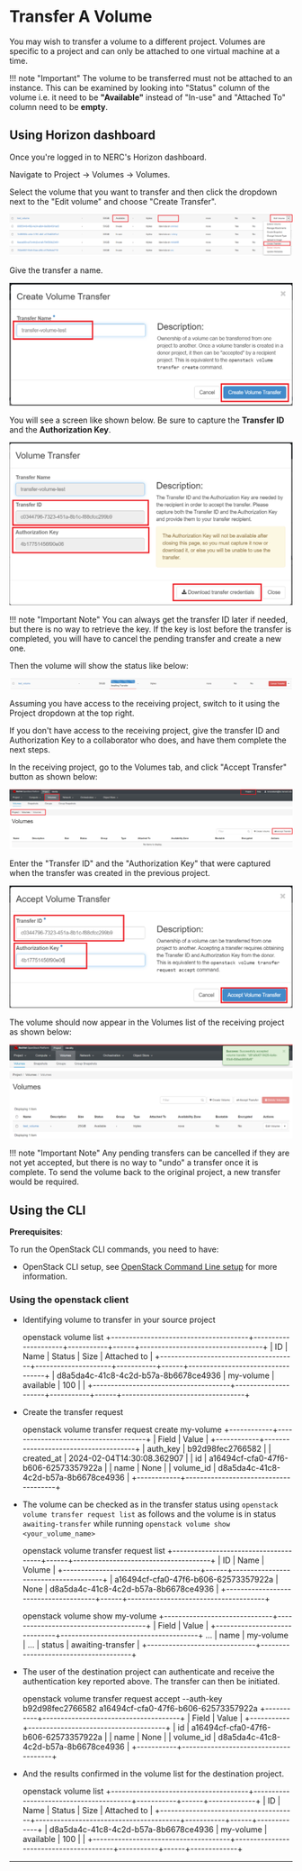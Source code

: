 # Transfer A Volume

You may wish to transfer a volume to a different project. Volumes are specific
to a project and can only be attached to one virtual machine at a time.

!!! note "Important"
    The volume to be transferred must not be attached to an instance. This can
    be examined by looking into "Status" column of the volume i.e. it need to
    be **"Available"** instead of "In-use"  and "Attached To" column need to be
    **empty**.

## Using Horizon dashboard

Once you're logged in to NERC's Horizon dashboard.

Navigate to Project -> Volumes -> Volumes.

Select the volume that you want to transfer and then click the dropdown next to
the "Edit volume" and choose "Create Transfer".

![Create Transfer of a Volume](images/create-transfer-a-volume.png)

Give the transfer a name.

![Volume Transfer Popup](images/transfer-volume-name.png)

You will see a screen like shown below. Be sure to capture the **Transfer ID** and
the **Authorization Key**.

![Volume Transfer Initiated](images/volume-transfer-key.png)

!!! note "Important Note"
    You can always get the transfer ID later if needed, but there is no way to
    retrieve the key.
    If the key is lost before the transfer is completed, you will have to cancel
    the pending transfer and create a new one.

Then the volume will show the status like below:

![Volume Transfer Initiated](images/transfer-volume-initiated.png)

Assuming you have access to the receiving project, switch to it using the Project
dropdown at the top right.

If you don't have access to the receiving project, give the transfer ID and
Authorization Key to a collaborator who does, and have them complete the next steps.

In the receiving project, go to the Volumes tab, and click "Accept Transfer"
button as shown below:

![Volumes in a New Project](images/volumes-in-a-new-project.png)

Enter the "Transfer ID" and the "Authorization Key" that were captured when the
transfer was created in the previous project.

![Volume Transfer Accepted](images/volume-transfer-accepted.png)

The volume should now appear in the Volumes list of the receiving project as shown
below:

![Successful Accepted Volume Transfer](images/successful_accepted_volume_transfer.png)

!!! note "Important Note"
    Any pending transfers can be cancelled if they are not yet accepted, but there
    is no way to "undo" a transfer once it is complete.
    To send the volume back to the original project, a new transfer would be required.

## Using the CLI

**Prerequisites**:

To run the OpenStack CLI commands, you need to have:

- OpenStack CLI setup, see [OpenStack Command Line setup](../openstack-cli/openstack-CLI.md#command-line-setup)
  for more information.

### Using the openstack client

- Identifying volume to transfer in your source project

    openstack volume list
    +--------------------------------------+---------------------+-----------+------+----------------------------------+
    | ID                                   | Name                | Status    | Size | Attached to                      |
    +--------------------------------------+---------------------+-----------+------+----------------------------------+
    | d8a5da4c-41c8-4c2d-b57a-8b6678ce4936 | my-volume           | available |  100 |                                  |
    +--------------------------------------+---------------------+-----------+------+----------------------------------+

- Create the transfer request

    openstack volume transfer request create my-volume
    +------------+--------------------------------------+
    | Field      | Value                                |
    +------------+--------------------------------------+
    | auth_key   | b92d98fec2766582                     |
    | created_at | 2024-02-04T14:30:08.362907           |
    | id         | a16494cf-cfa0-47f6-b606-62573357922a |
    | name       | None                                 |
    | volume_id  | d8a5da4c-41c8-4c2d-b57a-8b6678ce4936 |
    +------------+--------------------------------------+

- The volume can be checked as in the transfer status using
`openstack volume transfer request list` as follows and the volume is in status
`awaiting-transfer` while running `openstack volume show <your_volume_name>`

    openstack volume transfer request list
    +--------------------------------------+------+--------------------------------------+
    | ID                                   | Name | Volume                               |
    +--------------------------------------+------+--------------------------------------+
    | a16494cf-cfa0-47f6-b606-62573357922a | None | d8a5da4c-41c8-4c2d-b57a-8b6678ce4936 |
    +--------------------------------------+------+--------------------------------------+

    openstack volume show my-volume
    +------------------------------+--------------------------------------+
    | Field                        | Value                                |
    +------------------------------+--------------------------------------+
    ...
    | name                         | my-volume                            |
    ...
    | status                       | awaiting-transfer                    |
    +------------------------------+--------------------------------------+

- The user of the destination project can authenticate and receive the authentication
key reported above. The transfer can then be initiated.

    openstack volume transfer request accept --auth-key b92d98fec2766582 a16494cf-cfa0-47f6-b606-62573357922a
    +-----------+--------------------------------------+
    | Field     | Value                                |
    +-----------+--------------------------------------+
    | id        | a16494cf-cfa0-47f6-b606-62573357922a |
    | name      | None                                 |
    | volume_id | d8a5da4c-41c8-4c2d-b57a-8b6678ce4936 |
    +-----------+--------------------------------------+

- And the results confirmed in the volume list for the destination project.

    openstack volume list
    +--------------------------------------+----------------------------------------+-----------+------+-------------+
    | ID                                   | Name                                   | Status    | Size | Attached to |
    +--------------------------------------+----------------------------------------+-----------+------+-------------+
    | d8a5da4c-41c8-4c2d-b57a-8b6678ce4936 | my-volume                              | available |  100 |             |
    +--------------------------------------+----------------------------------------+-----------+------+-------------+

---
